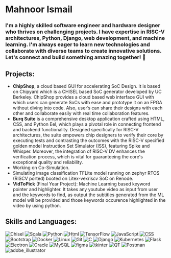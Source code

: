 #  Mahnoor Ismail
### I'm a highly skilled software engineer and hardware designer who thrives on challenging projects. I have expertise in RISC-V architectures, Python, Django, web development, and machine learning. I'm always eager to learn new technologies and collaborate with diverse teams to create innovative solutions. Let's connect and build something amazing together! 🌟

## Projects:
- **ChipShop**, a cloud based GUI for accelerating SoC Design. It is based on Chipyard which is a CHISEL based SoC generator developed by UC Berkeley. ChipShop provides a cloud based web interface GUI with which users can generate SoCs with ease and prototype it on an FPGA without diving into code. Also, user’s can share their designs with each other and collaborate easily with real time collaboration features.
- **Burq Suite** is a comprehensive desktop application crafted using HTML, CSS, and Python Eel, which plays a pivotal role in connecting frontend and backend functionality. Designed specifically for RISC-V architectures, the suite empowers chip designers to verify their core by executing tests and contrasting the outcomes with the RISC-V specified golden model Instruction Set Simulator (ISS), featuring Spike and Whisper. Moreover, the integration of RISC-V DV enhances the verification process, which is vital for guaranteeing the core's exceptional quality and reliability.
- Working on Co-Simulation.
- Simulating image classification TFLite model running on zephyr RTOS (RISCV ported) booted on Litex-vexriscv SoC on Renode.
- **VidToPick** (Final Year Project): Machine Learning based keyword pointer and highlighter. It takes any youtube video as input from user and the keywords to find, as output the subtitles generated from the ML model will be provided and those keywords occurence highlighted in the video by using python.
## Skills and Languages:
![Chisel](https://img.shields.io/badge/chisel-%230175C2.svg?style=for-the-badge&logo=chiseln&logoColor=white)
![Scala](https://img.shields.io/badge/Scala-%230175C2.svg?style=for-the-badge&logo=Scala&logoColor=blue)
![Python](https://img.shields.io/badge/python-%230175C2.svg?style=for-the-badge&logo=python&logoColor=green)
![Html](https://img.shields.io/badge/Html-%2302569B.svg?style=for-the-badge&logo=html5&logoColor=white)
![TensorFlow](https://img.shields.io/badge/TensorFlow-%23FF6F00.svg?style=for-the-badge&logo=TensorFlow&logoColor=white)
![JavaScript](https://img.shields.io/badge/javascript-%23323330.svg?style=for-the-badge&logo=javascript&logoColor=%23F7DF1E)
![CSS](https://img.shields.io/badge/CSS-%2335495e.svg?style=for-the-badge&logo=CSS3&logoColor=%234FC08D)
![Bootstrap](https://img.shields.io/badge/Bootstrap-%23323330.svg?style=for-the-badge&logo=Bootstrap&logoColor=purple)
![Docker](https://img.shields.io/badge/docker-white?style=for-the-badge&logo=docker&logoColor=blue)
![Linux](https://img.shields.io/badge/linux-black?style=for-the-badge&logo=linux&logoColor=yellow)
![Git](https://img.shields.io/badge/git-orange?style=for-the-badge&logo=git&logoColor=red)
![C](https://img.shields.io/badge/C-skyblue?style=for-the-badge&logo=C&logoColor=blue)
![Django](https://img.shields.io/badge/Django-darkgreen?style=for-the-badge&logo=django&logoColor=green)
![Kubernetes](https://img.shields.io/badge/Kubernetes-black?style=for-the-badge&logo=Kubernetes&logoColor=purple)
![Flask](https://img.shields.io/badge/flask-grey?style=for-the-badge&logo=flask&logoColor=black)
![Electron](https://img.shields.io/badge/electron-skyblue?style=for-the-badge&logo=electron&logoColor=darkblue)
![Oracle](https://img.shields.io/badge/oracle-cyan?style=for-the-badge&logo=oracle&logoColor=red)
![MySQL](https://img.shields.io/badge/-mysql-yellow?style=for-the-badge&logo=mysql&logoColor=blue)
![figma](https://img.shields.io/badge/figma-black?style=for-the-badge&logo=figma&logoColor=green)
![tkinter](https://img.shields.io/badge/tkinter-blue?style=for-the-badge&logo=python&logoColor=yellow)
![QT](https://img.shields.io/badge/QT-grey?style=for-the-badge&logo=QT&logoColor=green)
![Postman](https://img.shields.io/badge/postman-purple?style=for-the-badge&logo=postman&logoColor=orange)
![adobe_illustrator](https://img.shields.io/badge/adobe_illustrator-orange?style=for-the-badge&logo=adobe-illustrator&logoColor=brown)

<!--
**Mahnoor-ismail01/Mahnoor-ismail01** is a ✨ _special_ ✨ repository because its `README.md` (this file) appears on your ...GitHub profile.



- 
- 
-->
